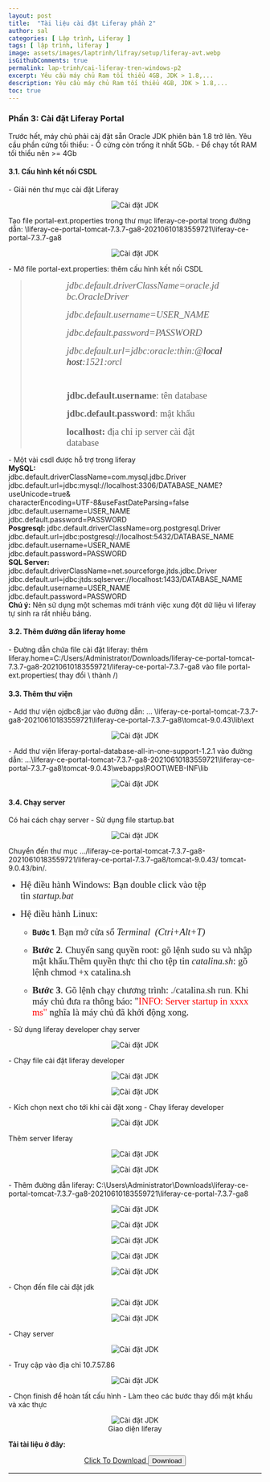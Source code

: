 ```yaml
---
layout: post
title:  "Tài liệu cài đặt Liferay phần 2"
author: sal
categories: [ Lập trình, Liferay ]
tags: [ lập trình, liferay ]
image: assets/images/laptrinh/lifray/setup/liferay-avt.webp
isGithubComments: true
permalink: lap-trinh/cai-liferay-tren-windows-p2
excerpt: Yêu cầu máy chủ Ram tối thiểu 4GB, JDK > 1.8,...
description: Yêu cầu máy chủ Ram tối thiểu 4GB, JDK > 1.8,...
toc: true
---
```


<style>
    ascolor {
        color: #214ECF;
        font-size: 1.5em
    }

    astext {
        font-weight: bold;
        font-family: var(--font-body-alt)
    }
</style>

<h3>Phần 3: Cài đặt Liferay Portal</h3>
Trước hết, máy chủ phải cài đặt sẵn Oracle JDK phiên bản 1.8 trở lên.
Yêu cầu phần cứng tối thiểu:
-	Ổ cứng còn trống ít nhất 5Gb.
-	Để chạy tốt RAM tối thiểu nên >= 4Gb
<h4>3.1. Cấu hình kết nối CSDL</h4>
- Giải nén thư mục cài đặt Liferay
<p style="text-align:center; "><img  src="../../assets/images/laptrinh/lifray/setup/jdkseting36.jpg" alt="Cài đặt JDK"><br></p>
Tạo file portal-ext.properties trong thư mục liferay-ce-portal trong đường dẫn: \liferay-ce-portal-tomcat-7.3.7-ga8-20210610183559721\liferay-ce-portal-7.3.7-ga8
<p style="text-align:center; "><img  src="../../assets/images/laptrinh/lifray/setup/jdkseting37.jpg" alt="Cài đặt JDK"><br></p>
-	Mở file portal-ext.properties: thêm cấu hình kết nối CSDL
<div><blockquote><p style="margin-left:76px; margin-right:76px"><span style="font-size:14pt"><span style="font-family:&quot;Times New Roman&quot;,serif"><em>jdbc.default.driverClassName=oracle.jdbc.OracleDriver</em></span></span></p><p style="margin-left:76px; margin-right:76px"><span style="font-size:14pt"><span style="font-family:&quot;Times New Roman&quot;,serif"><em>jdbc.default.username=USER_NAME</em></span></span></p><p style="margin-left:76px; margin-right:76px"><span style="font-size:14pt"><span style="font-family:&quot;Times New Roman&quot;,serif"><em>jdbc.default.password=PASSWORD</em></span></span></p><p style="margin-left:76px; margin-right:76px"><span style="font-size:14pt"><span style="font-family:&quot;Times New Roman&quot;,serif"><em>jdbc.default.url=jdbc:oracle:thin:@</em><em><span style="color:#222222">localhost</span></em><em>:1521:orcl</em></span></span></p><p style="margin-left:76px; margin-right:76px">&nbsp;</p><p style="margin-left:76px; margin-right:76px"><span style="font-size:14pt"><span style="font-family:&quot;Times New Roman&quot;,serif"><strong>jdbc.default.username</strong><span dir="ltr" lang="VI">: t&ecirc;n database</span></span></span></p><p style="margin-left:76px; margin-right:76px"><span style="font-size:14pt"><span style="font-family:&quot;Times New Roman&quot;,serif"><strong><span dir="ltr" lang="VI">jdbc.default.password</span></strong><span dir="ltr" lang="VI">: mật khẩu</span></span></span></p><p style="margin-left:76px; margin-right:76px"><span style="font-size:14pt"><span style="font-family:&quot;Times New Roman&quot;,serif"><strong><span dir="ltr" lang="VI">localhost: </span></strong><span dir="ltr" lang="VI">địa chỉ ip server c&agrave;i đặt database</span></span></span></p></blockquote></div>
-	Một vài csdl được hỗ trợ trong liferay<br>
<b>MySQL:</b><br>
jdbc.default.driverClassName=com.mysql.jdbc.Driver<br>
jdbc.default.url=jdbc:mysql://localhost:3306/DATABASE_NAME?useUnicode=true&<br>characterEncoding=UTF-8&useFastDateParsing=false<br>
jdbc.default.username=USER_NAME<br>
jdbc.default.password=PASSWORD<br>
<b>Posgresql:</b>
jdbc.default.driverClassName=org.postgresql.Driver <br>
jdbc.default.url=jdbc:postgresql://localhost:5432/DATABASE_NAME<br>
jdbc.default.username=USER_NAME<br>
jdbc.default.password=PASSWORD<br>
<b>SQL Server:</b><br>
jdbc.default.driverClassName=net.sourceforge.jtds.jdbc.Driver <br>jdbc.default.url=jdbc:jtds:sqlserver://localhost:1433/DATABASE_NAME<br>
jdbc.default.username=USER_NAME<br>
jdbc.default.password=PASSWORD<br>
<b>Chú ý:</b> Nên sử dụng một schemas mới tránh việc xung đột dữ liệu vì liferay tự sinh ra rất nhiều bảng.
<h4>3.2. Thêm đường dẫn liferay home</h4>
- Đường dẫn chứa file cài đặt liferay: thêm liferay.home=C:/Users/Administrator/Downloads/liferay-ce-portal-tomcat-7.3.7-ga8-20210610183559721/liferay-ce-portal-7.3.7-ga8 vào file portal-ext.properties( thay đổi \ thành /)
<h4>3.3. Thêm thư viện</h4>
-	Add thư viện ojdbc8.jar vào đường dẫn: … \liferay-ce-portal-tomcat-7.3.7-ga8-20210610183559721\liferay-ce-portal-7.3.7-ga8\tomcat-9.0.43\lib\ext
<p style="text-align:center; ">
  <img  src="../../assets/images/laptrinh/lifray/setup/jdkseting38.jpg" alt="Cài đặt JDK"><br>
</p>
-	Add thư viện liferay-portal-database-all-in-one-support-1.2.1 vào đường dẫn: …\liferay-ce-portal-tomcat-7.3.7-ga8-20210610183559721\liferay-ce-portal-7.3.7-ga8\tomcat-9.0.43\webapps\ROOT\WEB-INF\lib
<p style="text-align:center; "><img  src="../../assets/images/laptrinh/lifray/setup/jdkseting39.jpg" alt="Cài đặt JDK"><br></p>
<h4>3.4. Chạy server</h4>
Có hai cách chạy server
-	Sử dụng file startup.bat
<p style="text-align:center; ">
  <img  src="../../assets/images/laptrinh/lifray/setup/jdkseting40.jpg" alt="Cài đặt JDK"><br>
</p>
Chuyển đến thư mục …/liferay-ce-portal-tomcat-7.3.7-ga8-20210610183559721/liferay-ce-portal-7.3.7-ga8/tomcat-9.0.43/ tomcat-9.0.43/bin/.
<ul>	<li>	<p><span style="display:none">&nbsp;</span><span style="font-size:14pt"><span style="background-color:white"><span style="font-family:&quot;Times New Roman&quot;,serif"><span style="color:#222222">Hệ điều h&agrave;nh Windows: Bạn double click v&agrave;o tệp tin&nbsp;<em>startup.bat</em></span></span></span></span></p>	</li></ul><ul>	<li>	<p><span style="font-size:14pt"><span style="background-color:white"><span style="font-family:&quot;Times New Roman&quot;,serif"><span style="color:#222222">Hệ điều h&agrave;nh Linux:&nbsp;</span></span></span></span></p>	<ul>		<li>		<p><strong>Bước 1</strong>.&nbsp;<span style="font-size:14pt"><span style="background-color:white"><span style="font-family:&quot;Times New Roman&quot;,serif"><span style="color:#222222">Bạn mở cửa sổ&nbsp;<em>Terminal</em>&nbsp;<em>&nbsp;(Ctri+Alt+T)</em></span></span></span></span></p>		</li>		<li>		<p><span style="font-size:14pt"><span style="background-color:white"><span style="font-family:&quot;Times New Roman&quot;,serif"><span style="color:#222222"><strong>Bước 2</strong><em>.&nbsp;</em>Chuyển sang quyền root: g&otilde; lệnh&nbsp;sudo su&nbsp;v&agrave; nhập mật khẩu.Th&ecirc;m quyền thực thi cho tệp tin&nbsp;<em>catalina.sh</em>: g&otilde; lệnh&nbsp;chmod +x&nbsp;catalina.sh</span></span></span></span></p>		</li>		<li>		<p><span style="font-size:14pt"><span style="background-color:white"><span style="font-family:&quot;Times New Roman&quot;,serif"><span style="color:#222222"><strong>Bước 3</strong>.&nbsp;G&otilde; lệnh chạy chương tr&igrave;nh:&nbsp;./catalina.sh run</span></span></span></span>.&nbsp;<span style="font-size:14.0pt"><span style="font-family:&quot;Times New Roman&quot;,serif"><span style="color:#222222">Khi m&aacute;y chủ đưa ra th&ocirc;ng b&aacute;o: &quot;</span></span></span><span style="font-size:14.0pt"><span style="font-family:&quot;Times New Roman&quot;,serif"><span style="color:red">INFO: Server startup in xxxx ms&quot;&nbsp;</span><span style="color:#222222">nghĩa l&agrave; m&aacute;y chủ đ&atilde; khởi động xong.</span></span></span><span style="display:none">&nbsp;</span></p>		</li>	</ul>	</li></ul>
-	Sử dụng liferay developer chạy server
<p style="text-align:center; ">
  <img  src="../../assets/images/laptrinh/lifray/setup/jdkseting41.jpg" alt="Cài đặt JDK"><br>
</p>
-	Chạy file cài đặt liferay developer
<p style="text-align:center; ">
  <img  src="../../assets/images/laptrinh/lifray/setup/jdkseting42.jpg" alt="Cài đặt JDK"><br>
</p>
<p style="text-align:center; ">
  <img  src="../../assets/images/laptrinh/lifray/setup/jdkseting43.jpg" alt="Cài đặt JDK"><br>
</p>
-	Kích chọn next cho tới khi cài đặt xong
-	Chạy liferay developer
<p style="text-align:center; ">
  <img  src="../../assets/images/laptrinh/lifray/setup/jdkseting44.jpg" alt="Cài đặt JDK"><br>
</p>
Thêm server liferay
<p style="text-align:center; ">
  <img  src="../../assets/images/laptrinh/lifray/setup/jdkseting45.jpg" alt="Cài đặt JDK"><br>
</p>
<p style="text-align:center; ">
  <img  src="../../assets/images/laptrinh/lifray/setup/jdkseting46.jpg" alt="Cài đặt JDK"><br>
</p>
-	Thêm đường dẫn liferay: C:\Users\Administrator\Downloads\liferay-ce-portal-tomcat-7.3.7-ga8-20210610183559721\liferay-ce-portal-7.3.7-ga8
<p style="text-align:center; ">
  <img  src="../../assets/images/laptrinh/lifray/setup/jdkseting47.jpg" alt="Cài đặt JDK"><br>
</p>
<p style="text-align:center; ">
  <img  src="../../assets/images/laptrinh/lifray/setup/jdkseting48.jpg" alt="Cài đặt JDK"><br>
</p>
<p style="text-align:center; ">
  <img  src="../../assets/images/laptrinh/lifray/setup/jdkseting49.jpg" alt="Cài đặt JDK"><br>
</p>
<p style="text-align:center; ">
  <img  src="../../assets/images/laptrinh/lifray/setup/jdkseting50.jpg" alt="Cài đặt JDK"><br>
</p>
<p style="text-align:center; ">
  <img  src="../../assets/images/laptrinh/lifray/setup/jdkseting51.jpg" alt="Cài đặt JDK"><br>
</p>
-	Chọn đến file cài đặt jdk
<p style="text-align:center; ">
  <img  src="../../assets/images/laptrinh/lifray/setup/jdkseting52.jpg" alt="Cài đặt JDK"><br>
</p>
<p style="text-align:center; ">
  <img  src="../../assets/images/laptrinh/lifray/setup/jdkseting53.jpg" alt="Cài đặt JDK"><br>
</p>
-	Chạy server
<p style="text-align:center; ">
  <img  src="../../assets/images/laptrinh/lifray/setup/jdkseting54.jpg" alt="Cài đặt JDK"><br>
</p>
-	Truy cập vào địa chỉ 10.7.57.86
<p style="text-align:center; ">
  <img  src="../../assets/images/laptrinh/lifray/setup/jdkseting55.jpg" alt="Cài đặt JDK"><br>
</p>
-	Chọn finish để hoàn tất cấu hình
-	Làm theo các bước thay đổi mật khẩu và xác thực
<p style="text-align:center; ">
  <img  src="../../assets/images/laptrinh/lifray/setup/jdkseting56.jpg" alt="Cài đặt JDK"><br>
  Giao diện liferay
</p>

<b>Tải tài liệu ở đây:</b>
<center><a class="button" href="https://drive.google.com/file/d/1xP4kCtnGs1204WWUI0bWXO3RYEZcknJA/view?usp=sharing" id="download"><i class="icon download"></i> Click To Download </a>
<button class="button" id="btn"><i class="icon download"></i> Download </button></center><hr>

<script>
    var downloadButton = document.getElementById("download");
    var counter = 15;
    var newElement = document.createElement("p");
    newElement.innerHTML = "";
    var id;
    downloadButton.parentNode.replaceChild(newElement, downloadButton);

    function startDownload() {
        this.style.display = 'none';
        id = setInterval(function() {
            counter--;
            if (counter < 0) {
                newElement.parentNode.replaceChild(downloadButton, newElement);
                clearInterval(id)
            } else {
                newElement.innerHTML = "<astext>Please wait <ascolor>" + counter.toString() + " </ascolor>second.</astext>"
            }
        }, 1000)
    };
    var clickbtn = document.getElementById("btn");
    clickbtn.onclick = startDownload;
</script>
